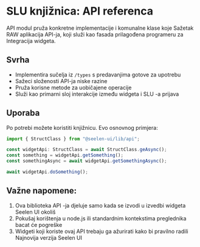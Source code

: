 # **SLU knjižnica: API referenca**

API modul pruža konkretne implementacije i komunalne klase koje 
Sažetak RAW aplikacija API-ja, koji služi kao fasada prilagođena programeru za 
Integracija widgeta.

## **Svrha**

* Implementira sučelja iz `/types` s predavanjima gotove za upotrebu
* Sažeci složenosti API-ja niske razine
* Pruža korisne metode za uobičajene operacije
* Služi kao primarni sloj interakcije između widgeta i SLU -a 
  prijava

## **Uporaba**

Po potrebi možete koristiti knjižnicu. Evo osnovnog primjera:

```ts
import { StructClass } from "@seelen-ui/lib/api";

const widgetApi: StructClass = await StructClass.geAsync();
const something = widgetApi.getSomething();
const somethingAsync = await widgetApi.getSomethingAsync();

await widgetApi.doSomething();
```

## **Važne napomene:**

1. Ova biblioteka API -ja djeluje samo kada se izvodi u izvedbi widgeta Seelen UI 
   okoliš
2. Pokušaj korištenja u node.js ili standardnim kontekstima preglednika bacat će 
   pogreške
3. Widgeti koji koriste ovaj API trebaju ga ažurirati kako bi pravilno radili 
   Najnovija verzija Seelen UI
